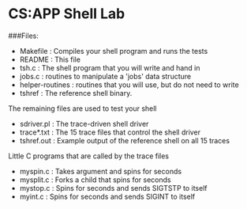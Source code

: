 CS:APP Shell Lab
======

###Files:

+ Makefile	: Compiles your shell program and runs the tests
+ README		: This file
+ tsh.c		  : The shell program that you will write and hand in
+ jobs.c		: routines to manipulate a 'jobs' data structure
+ helper-routines	: routines that you will use, but do not need to write
+ tshref		: The reference shell binary.

The remaining files are used to test your shell
+ sdriver.pl	: The trace-driven shell driver
+ trace*.txt	: The 15 trace files that control the shell driver
+ tshref.out 	: Example output of the reference shell on all 15 traces

Little C programs that are called by the trace files
+ myspin.c	: Takes argument <n> and spins for <n> seconds
+ mysplit.c	: Forks a child that spins for <n> seconds
+ mystop.c        : Spins for <n> seconds and sends SIGTSTP to itself
+ myint.c         : Spins for <n> seconds and sends SIGINT to itself

